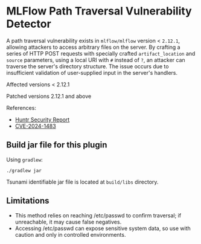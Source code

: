 # MLFlow Path Traversal Vulnerability Detector

A path traversal vulnerability exists in `mlflow/mlflow` version < `2.12.1`,
allowing attackers to access arbitrary files on the server. By crafting a series
of HTTP POST requests with specially crafted `artifact_location` and `source`
parameters, using a local URI with `#` instead of `?`, an attacker can traverse
the server's directory structure. The issue occurs due to insufficient
validation of user-supplied input in the server's handlers.

Affected versions < 2.12.1

Patched versions 2.12.1 and above

References:

-   [Huntr Security Report](https://huntr.com/bounties/52a3855d-93ff-4460-ac24-9c7e4334198d)
-   [CVE-2024-1483](https://www.cve.org/CVERecord?id=CVE-2024-1483)

## Build jar file for this plugin

Using `gradlew`:

```shell
./gradlew jar
```

Tsunami identifiable jar file is located at `build/libs` directory.

## Limitations

-   This method relies on reaching /etc/passwd to confirm traversal; if
    unreachable, it may cause false negatives.
-   Accessing /etc/passwd can expose sensitive system data, so use with caution
    and only in controlled environments.
